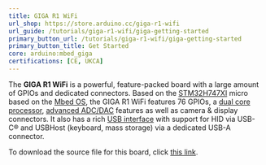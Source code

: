 ```yaml
---
title: GIGA R1 WiFi
url_shop: https://store.arduino.cc/giga-r1-wifi
url_guide: /tutorials/giga-r1-wifi/giga-getting-started
primary_button_url: /tutorials/giga-r1-wifi/giga-getting-started
primary_button_title: Get Started
core: arduino:mbed_giga
certifications: [CE, UKCA]
---
```


The **GIGA R1 WiFi** is a powerful, feature-packed board with a large amount of GPIOs and dedicated connectors. Based on the [STM32H747XI](/resources/datasheets/stm32h747xi.pdf) micro based on the [Mbed OS](https://os.mbed.com/), the GIGA R1 WiFi features 76 GPIOs, a [dual core processor](/tutorials/giga-r1-wifi/giga-dual-core), [advanced ADC/DAC](/tutorials/giga-r1-wifi/giga-audio) features as well as camera & display connectors. It also has a rich [USB interface](/tutorials/giga-r1-wifi/giga-usb) with support for HID via USB-C® and USBHost (keyboard, mass storage) via a dedicated USB-A connector.

To download the source file for this board, click [this link](https://content.arduino.cc/assets/ABX00063-cad-files.zip).

